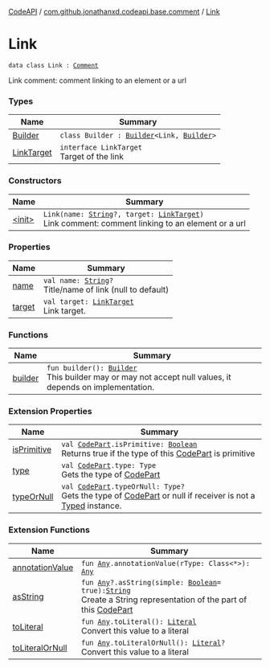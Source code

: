 [CodeAPI](../../index.md) / [com.github.jonathanxd.codeapi.base.comment](../index.md) / [Link](.)

# Link

`data class Link : `[`Comment`](../-comment/index.md)

Link comment: comment linking to an element or a url

### Types

| Name | Summary |
|---|---|
| [Builder](-builder/index.md) | `class Builder : `[`Builder`](../../com.github.jonathanxd.codeapi.builder/-builder/index.md)`<Link, `[`Builder`](-builder/index.md)`>` |
| [LinkTarget](-link-target/index.md) | `interface LinkTarget`<br>Target of the link |

### Constructors

| Name | Summary |
|---|---|
| [&lt;init&gt;](-init-.md) | `Link(name: `[`String`](https://kotlinlang.org/api/latest/jvm/stdlib/kotlin/-string/index.html)`?, target: `[`LinkTarget`](-link-target/index.md)`)`<br>Link comment: comment linking to an element or a url |

### Properties

| Name | Summary |
|---|---|
| [name](name.md) | `val name: `[`String`](https://kotlinlang.org/api/latest/jvm/stdlib/kotlin/-string/index.html)`?`<br>Title/name of link (null to default) |
| [target](target.md) | `val target: `[`LinkTarget`](-link-target/index.md)<br>Link target. |

### Functions

| Name | Summary |
|---|---|
| [builder](builder.md) | `fun builder(): `[`Builder`](-builder/index.md)<br>This builder may or may not accept null values, it depends on implementation. |

### Extension Properties

| Name | Summary |
|---|---|
| [isPrimitive](../../com.github.jonathanxd.codeapi.util/is-primitive.md) | `val `[`CodePart`](../../com.github.jonathanxd.codeapi/-code-part/index.md)`.isPrimitive: `[`Boolean`](https://kotlinlang.org/api/latest/jvm/stdlib/kotlin/-boolean/index.html)<br>Returns true if the type of this [CodePart](../../com.github.jonathanxd.codeapi/-code-part/index.md) is primitive |
| [type](../../com.github.jonathanxd.codeapi.util/type.md) | `val `[`CodePart`](../../com.github.jonathanxd.codeapi/-code-part/index.md)`.type: Type`<br>Gets the type of [CodePart](../../com.github.jonathanxd.codeapi/-code-part/index.md) |
| [typeOrNull](../../com.github.jonathanxd.codeapi.util/type-or-null.md) | `val `[`CodePart`](../../com.github.jonathanxd.codeapi/-code-part/index.md)`.typeOrNull: Type?`<br>Gets the type of [CodePart](../../com.github.jonathanxd.codeapi/-code-part/index.md) or null if receiver is not a [Typed](../../com.github.jonathanxd.codeapi.base/-typed/index.md) instance. |

### Extension Functions

| Name | Summary |
|---|---|
| [annotationValue](../../com.github.jonathanxd.codeapi.util.conversion/kotlin.-any/annotation-value.md) | `fun `[`Any`](https://kotlinlang.org/api/latest/jvm/stdlib/kotlin/-any/index.html)`.annotationValue(rType: Class<*>): `[`Any`](https://kotlinlang.org/api/latest/jvm/stdlib/kotlin/-any/index.html) |
| [asString](../../com.github.jonathanxd.codeapi.util/kotlin.-any/as-string.md) | `fun `[`Any`](https://kotlinlang.org/api/latest/jvm/stdlib/kotlin/-any/index.html)`?.asString(simple: `[`Boolean`](https://kotlinlang.org/api/latest/jvm/stdlib/kotlin/-boolean/index.html)` = true): `[`String`](https://kotlinlang.org/api/latest/jvm/stdlib/kotlin/-string/index.html)<br>Create a String representation of the part of this [CodePart](../../com.github.jonathanxd.codeapi/-code-part/index.md) |
| [toLiteral](../../com.github.jonathanxd.codeapi.util.conversion/kotlin.-any/to-literal.md) | `fun `[`Any`](https://kotlinlang.org/api/latest/jvm/stdlib/kotlin/-any/index.html)`.toLiteral(): `[`Literal`](../../com.github.jonathanxd.codeapi.literal/-literal/index.md)<br>Convert this value to a literal |
| [toLiteralOrNull](../../com.github.jonathanxd.codeapi.util.conversion/kotlin.-any/to-literal-or-null.md) | `fun `[`Any`](https://kotlinlang.org/api/latest/jvm/stdlib/kotlin/-any/index.html)`.toLiteralOrNull(): `[`Literal`](../../com.github.jonathanxd.codeapi.literal/-literal/index.md)`?`<br>Convert this value to a literal |
